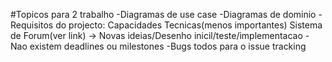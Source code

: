 #Topicos para 2 trabalho
-Diagramas de use case
-Diagramas de dominio
-Requisitos do projecto:	Capacidades Tecnicas(menos importantes)
						Sistema de Forum(ver link) -> Novas ideias/Desenho inicil/teste/implementacao
-Nao existem deadlines ou milestones
-Bugs todos para o issue tracking
						